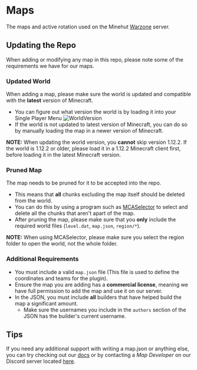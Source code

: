# Maps
The maps and active rotation used on the Minehut [Warzone](https://warz.one) server.

## Updating the Repo
When adding or modifying any map in this repo, please note some of the requirements we have for our maps.

### Updated World

When adding a map, please make sure the world is updated and compatible with the **latest** version of Minecraft.
- You can figure out what version the world is by loading it into your Single Player Menu
![WorldVersion](https://i.imgur.com/7Su30rA.png)
- If the world is not updated to latest version of Minecraft, you can do so by manually loading the map in a newer version of Minecraft.

**NOTE:** When updating the world version, you **cannot** skip version 1.12.2. If the world is 1.12.2 or older, please load it in a 1.12.2 Minecraft client first, before loading it in the latest Minecraft version.

### Pruned Map

The map needs to be pruned for it to be accepted into the repo. 
- This means that **all** chunks excluding the map itself should be deleted from the world.
- You can do this by using a program such as [MCASelector](https://github.com/Querz/mcaselector) to select and delete all the chunks that aren't apart of the map.
- After pruning the map, please make sure that you **only** include the required world files (`level.dat`, `map.json`, `region/*`).

**NOTE:** When using MCASelector, please make sure you select the region folder to open the world, not the whole folder.

### Additional Requirements
- You must include a valid `map.json` file (This file is used to define the coordinates and teams for the plugin).
- Ensure the map you are adding has a **commercial license**, meaning we have full permission to add the map and use it on our server.
- In the JSON, you must include **all** builders that have helped build the map a significant amount.
	- Make sure the usernames you include in the ``authors`` section of the JSON has the builder's current username.

## Tips
If you need any additional support with writing a map.json or anything else, you can try checking out our [docs](https://docs.warz.one) or by contacting a *Map Developer* on our Discord server located [here](https://warz.one/discord).
